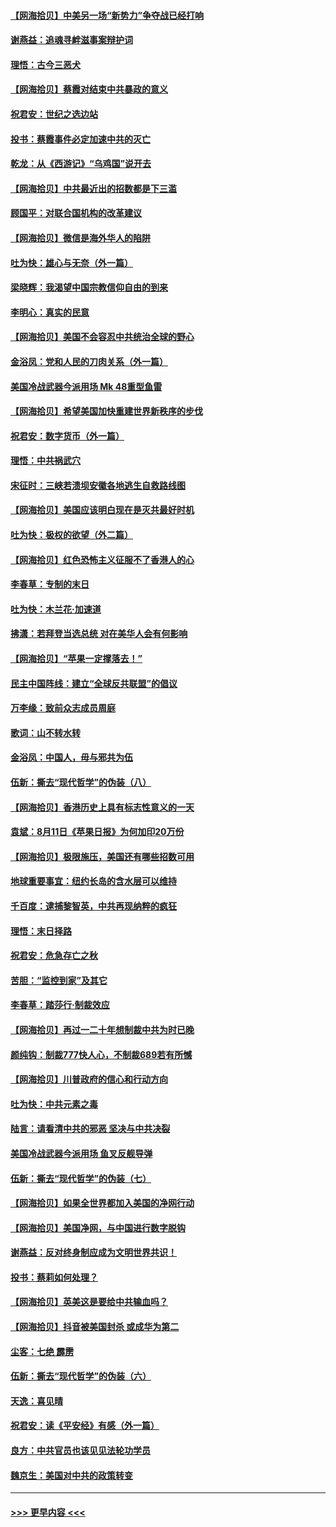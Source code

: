 #### [【网海拾贝】中美另一场“新势力”争夺战已经打响](../pages/nsc993/n12346998.md?t=08212151) 
#### [谢燕益：追魂寻衅滋事案辩护词](../pages/nsc993/n12346892.md?t=08212151) 
#### [理悟：古今三恶犬](../pages/nsc993/n12345190.md?t=08212151) 
#### [【网海拾贝】蔡霞对结束中共暴政的意义](../pages/nsc993/n12344263.md?t=08212151) 
#### [祝君安：世纪之选边站](../pages/nsc993/n12342382.md?t=08212151) 
#### [投书：蔡霞事件必定加速中共的灭亡](../pages/nsc993/n12341881.md?t=08212151) 
#### [乾龙：从《西游记》“乌鸡国”说开去](../pages/nsc993/n12341690.md?t=08212151) 
#### [【网海拾贝】中共最近出的招数都是下三滥](../pages/nsc993/n12341593.md?t=08212151) 
#### [顾国平：对联合国机构的改革建议](../pages/nsc993/n12339928.md?t=08212151) 
#### [【网海拾贝】微信是海外华人的陷阱](../pages/nsc993/n12338868.md?t=08212151) 
#### [吐为快：雄心与无奈（外一篇）](../pages/nsc993/n12338132.md?t=08212151) 
#### [梁晓辉：我渴望中国宗教信仰自由的到来](../pages/nsc993/n12336657.md?t=08212151) 
#### [李明心：真实的民意](../pages/nsc993/n12336089.md?t=08212151) 
#### [【网海拾贝】美国不会容忍中共统治全球的野心](../pages/nsc993/n12336063.md?t=08212151) 
#### [金浴凤：党和人民的刀肉关系（外一篇）](../pages/nsc993/n12335834.md?t=08212151) 
#### [美国冷战武器今派用场 Mk 48重型鱼雷](../pages/nsc993/n12335354.md?t=08212151) 
#### [【网海拾贝】希望美国加快重建世界新秩序的步伐](../pages/nsc993/n12334224.md?t=08212151) 
#### [祝君安：数字货币（外一篇）](../pages/nsc993/n12334186.md?t=08212151) 
#### [理悟：中共祸武穴](../pages/nsc993/n12333962.md?t=08212151) 
#### [宋征时：三峡若溃坝安徽各地逃生自救路线图](../pages/nsc993/n12332450.md?t=08212151) 
#### [【网海拾贝】美国应该明白现在是灭共最好时机](../pages/nsc993/n12332313.md?t=08212151) 
#### [吐为快：极权的欲望（外二篇）](../pages/nsc993/n12332089.md?t=08212151) 
#### [【网海拾贝】红色恐怖主义征服不了香港人的心](../pages/nsc993/n12329296.md?t=08212151) 
#### [李春草：专制的末日](../pages/nsc993/n12329079.md?t=08212151) 
#### [吐为快：木兰花‧加速道](../pages/nsc993/n12327366.md?t=08212151) 
#### [拂潇：若拜登当选总统 对在美华人会有何影响](../pages/nsc993/n12295996.md?t=08212151) 
#### [【网海拾贝】“苹果一定撑落去！”](../pages/nsc993/n12326784.md?t=08212151) 
#### [民主中国阵线：建立“全球反共联盟”的倡议](../pages/nsc993/n12324177.md?t=08212151) 
#### [万李缘：致前众志成员周庭](../pages/nsc993/n12324635.md?t=08212151) 
#### [歌词：山不转水转](../pages/nsc993/n12324599.md?t=08212151) 
#### [金浴凤：中国人，毋与邪共为伍](../pages/nsc993/n12324257.md?t=08212151) 
#### [伍新：撕去“现代哲学”的伪装（八）](../pages/nsc993/n12324188.md?t=08212151) 
#### [【网海拾贝】香港历史上具有标志性意义的一天](../pages/nsc993/n12324021.md?t=08212151) 
#### [袁斌：8月11日《苹果日报》为何加印20万份](../pages/nsc993/n12323955.md?t=08212151) 
#### [【网海拾贝】极限施压，美国还有哪些招数可用](../pages/nsc993/n12322512.md?t=08212151) 
#### [地球重要事宜：纽约长岛的含水层可以维持](../pages/nsc993/n12321844.md?t=08212151) 
#### [千百度：逮捕黎智英，中共再现纳粹的疯狂](../pages/nsc993/n12321777.md?t=08212151) 
#### [理悟：末日择路](../pages/nsc993/n12320812.md?t=08212151) 
#### [祝君安：危急存亡之秋](../pages/nsc993/n12320795.md?t=08212151) 
#### [苦胆：“监控到家”及其它](../pages/nsc993/n12320751.md?t=08212151) 
#### [李春草：踏莎行·制裁效应](../pages/nsc993/n12318290.md?t=08212151) 
#### [【网海拾贝】再过一二十年想制裁中共为时已晚](../pages/nsc993/n12318195.md?t=08212151) 
#### [颜纯钩：制裁777快人心，不制裁689若有所憾](../pages/nsc993/n12316912.md?t=08212151) 
#### [【网海拾贝】川普政府的信心和行动方向](../pages/nsc993/n12316673.md?t=08212151) 
#### [吐为快：中共元素之毒](../pages/nsc993/n12316547.md?t=08212151) 
#### [陆言：请看清中共的邪恶 坚决与中共决裂](../pages/nsc993/n12315784.md?t=08212151) 
#### [美国冷战武器今派用场 鱼叉反舰导弹](../pages/nsc993/n12316258.md?t=08212151) 
#### [伍新：撕去“现代哲学”的伪装（七）](../pages/nsc993/n12315846.md?t=08212151) 
#### [【网海拾贝】如果全世界都加入美国的净网行动](../pages/nsc993/n12315588.md?t=08212151) 
#### [【网海拾贝】美国净网，与中国进行数字脱钩](../pages/nsc993/n12312813.md?t=08212151) 
#### [谢燕益：反对终身制应成为文明世界共识！](../pages/nsc993/n12310465.md?t=08212151) 
#### [投书：蔡莉如何处理？](../pages/nsc993/n12310224.md?t=08212151) 
#### [【网海拾贝】英美这是要给中共输血吗？](../pages/nsc993/n12307646.md?t=08212151) 
#### [【网海拾贝】抖音被美国封杀 或成华为第二](../pages/nsc993/n12305277.md?t=08212151) 
#### [尘客：七绝 霹雳](../pages/nsc993/n12304053.md?t=08212151) 
#### [伍新：撕去“现代哲学”的伪装（六）](../pages/nsc993/n12303243.md?t=08212151) 
#### [天逸：喜见晴](../pages/nsc993/n12303226.md?t=08212151) 
#### [祝君安：读《平安经》有感（外一篇）](../pages/nsc993/n12303170.md?t=08212151) 
#### [良方：中共官员也该见见法轮功学员](../pages/nsc993/n12302985.md?t=08212151) 
#### [魏京生：美国对中共的政策转变](../pages/nsc993/n12302929.md?t=08212151) 

----
#### [ >>> 更早内容 <<< ](../indexes/nsc993-earlier.md)
